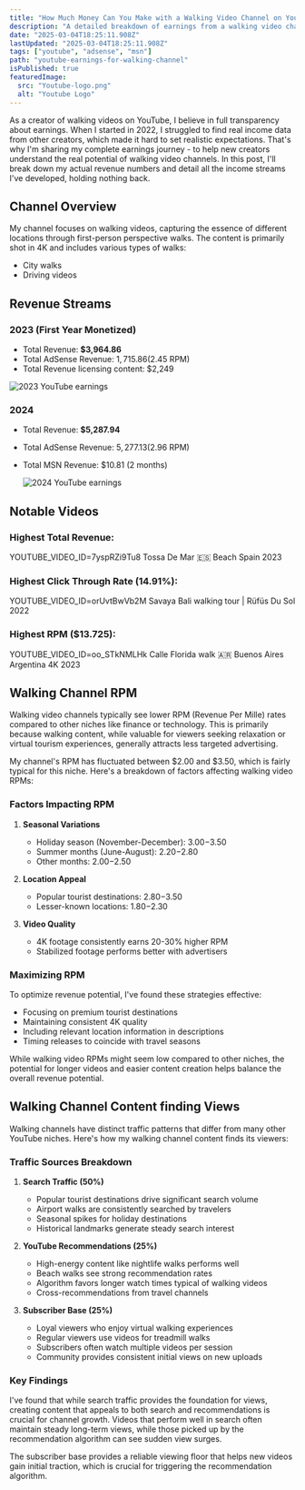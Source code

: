 ```yaml
---
title: "How Much Money Can You Make with a Walking Video Channel on YouTube?"
description: "A detailed breakdown of earnings from a walking video channel, including AdSense revenue, MSN Partner Hub income, and content sales"
date: "2025-03-04T18:25:11.908Z"
lastUpdated: "2025-03-04T18:25:11.908Z"
tags: ["youtube", "adsense", "msn"]
path: "youtube-earnings-for-walking-channel"
isPublished: true
featuredImage:
  src: "Youtube-logo.png"
  alt: "Youtube Logo"
---
```


As a creator of walking videos on YouTube, I believe in full transparency about earnings. When I started in 2022, I struggled to find real income data from other creators, which made it hard to set realistic expectations. That's why I'm sharing my complete earnings journey - to help new creators understand the real potential of walking video channels. In this post, I'll break down my actual revenue numbers and detail all the income streams I've developed, holding nothing back.

## Channel Overview

My channel focuses on walking videos, capturing the essence of different locations through first-person perspective walks. The content is primarily shot in 4K and includes various types of walks:

- City walks
- Driving videos

## Revenue Streams

### 2023 (First Year Monetized)

- Total Revenue: **$3,964.86**
- Total AdSense Revenue: $1,715.86 ($2.45 RPM)
- Total Revenue licensing content: $2,249

![2023 YouTube earnings](../images/youtube-earnings/2023-earnings.jpg)

### 2024

- Total Revenue: **$5,287.94**
- Total AdSense Revenue: $5,277.13 ($2.96 RPM)
- Total MSN Revenue: $10.81 (2 months)

  ![2024 YouTube earnings](../images/youtube-earnings/2024-earnings.jpg)

## Notable Videos

### Highest Total Revenue:

YOUTUBE_VIDEO_ID=7yspRZi9Tu8
Tossa De Mar 🇪🇸 Beach Spain 2023

### Highest Click Through Rate (14.91%):

YOUTUBE_VIDEO_ID=orUvtBwVb2M
Savaya Bali walking tour | Rüfüs Du Sol 2022

### Highest RPM ($13.725):

YOUTUBE_VIDEO_ID=oo_STkNMLHk
Calle Florida walk 🇦🇷 Buenos Aires Argentina 4K 2023

## Walking Channel RPM

Walking video channels typically see lower RPM (Revenue Per Mille) rates compared to other niches like finance or technology. This is primarily because walking content, while valuable for viewers seeking relaxation or virtual tourism experiences, generally attracts less targeted advertising.

My channel's RPM has fluctuated between $2.00 and $3.50, which is fairly typical for this niche. Here's a breakdown of factors affecting walking video RPMs:

### Factors Impacting RPM

1. **Seasonal Variations**

   - Holiday season (November-December): $3.00-$3.50
   - Summer months (June-August): $2.20-$2.80
   - Other months: $2.00-$2.50

2. **Location Appeal**

   - Popular tourist destinations: $2.80-$3.50
   - Lesser-known locations: $1.80-$2.30

3. **Video Quality**
   - 4K footage consistently earns 20-30% higher RPM
   - Stabilized footage performs better with advertisers

### Maximizing RPM

To optimize revenue potential, I've found these strategies effective:

- Focusing on premium tourist destinations
- Maintaining consistent 4K quality
- Including relevant location information in descriptions
- Timing releases to coincide with travel seasons

While walking video RPMs might seem low compared to other niches, the potential for longer videos and easier content creation helps balance the overall revenue potential.

## Walking Channel Content finding Views

Walking channels have distinct traffic patterns that differ from many other YouTube niches. Here's how my walking channel content finds its viewers:

### Traffic Sources Breakdown

1. **Search Traffic (50%)**

   - Popular tourist destinations drive significant search volume
   - Airport walks are consistently searched by travelers
   - Seasonal spikes for holiday destinations
   - Historical landmarks generate steady search interest

2. **YouTube Recommendations (25%)**

   - High-energy content like nightlife walks performs well
   - Beach walks see strong recommendation rates
   - Algorithm favors longer watch times typical of walking videos
   - Cross-recommendations from travel channels

3. **Subscriber Base (25%)**
   - Loyal viewers who enjoy virtual walking experiences
   - Regular viewers use videos for treadmill walks
   - Subscribers often watch multiple videos per session
   - Community provides consistent initial views on new uploads

### Key Findings

I've found that while search traffic provides the foundation for views, creating content that appeals to both search and recommendations is crucial for channel growth. Videos that perform well in search often maintain steady long-term views, while those picked up by the recommendation algorithm can see sudden view surges.

The subscriber base provides a reliable viewing floor that helps new videos gain initial traction, which is crucial for triggering the recommendation algorithm.
